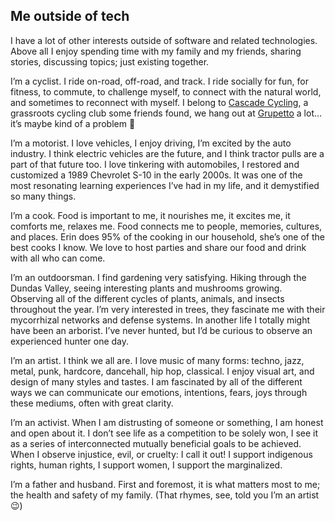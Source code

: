 ## Me outside of tech

I have a lot of other interests outside of software and related technologies. Above all I enjoy spending time with my family and my friends, sharing stories, discussing topics; just existing together.

I’m a cyclist. I ride on-road, off-road, and track. I ride socially for fun, for fitness, to commute, to challenge myself, to connect with the natural world, and sometimes to reconnect with myself. I belong to [Cascade Cycling](https://instagram.com/cascade_cycling), a grassroots cycling club some friends found, we hang out at [Grupetto](https://instagram.com/grupettolife) a lot… it’s maybe kind of a problem 🤪

I’m a motorist. I love vehicles, I enjoy driving, I’m excited by the auto industry. I think electric vehicles are the future, and I think tractor pulls are a part of that future too. I love tinkering with automobiles, I restored and customized a 1989 Chevrolet S-10 in the early 2000s. It was one of the most resonating learning experiences I’ve had in my life, and it demystified so many things.

I’m a cook. Food is important to me, it nourishes me, it excites me, it comforts me, relaxes me. Food connects me to people, memories, cultures, and places. Erin does 95% of the cooking in our household, she’s one of the best cooks I know. We love to host parties and share our food and drink with all who can come.

I’m an outdoorsman. I find gardening very satisfying. Hiking through the Dundas Valley, seeing interesting plants and mushrooms growing. Observing all of the different cycles of plants, animals, and insects throughout the year. I’m very interested in trees, they fascinate me with their mycorrhizal networks and defense systems. In another life I totally might have been an arborist. I’ve never hunted, but I’d be curious to observe an experienced hunter one day.

I’m an artist. I think we all are. I love music of many forms: techno, jazz, metal, punk, hardcore, dancehall, hip hop, classical. I enjoy visual art, and design of many styles and tastes. I am fascinated by all of the different ways we can communicate our emotions, intentions, fears, joys through these mediums, often with great clarity.

I’m an activist. When I am distrusting of someone or something, I am honest and open about it. I don’t see life as a competition to be solely won, I see it as a series of interconnected mutually beneficial goals to be achieved. When I observe injustice, evil, or cruelty: I call it out! I support indigenous rights, human rights, I support women, I support the marginalized.

I’m a father and husband. First and foremost, it is what matters most to me; the health and safety of my family. (That rhymes, see, told you I’m an artist 😉)
